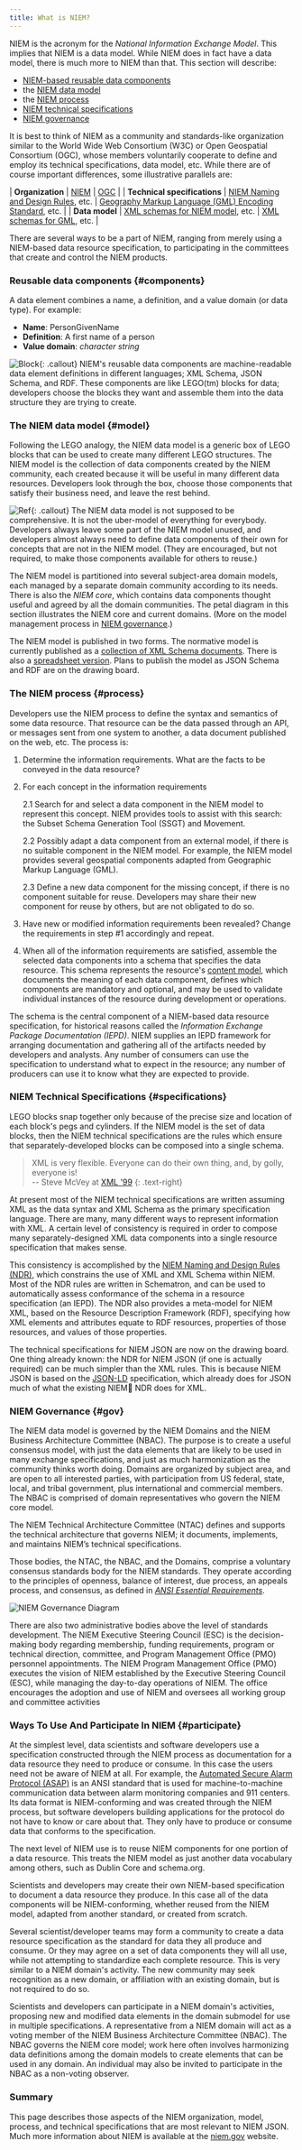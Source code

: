 ```yaml
---
title: What is NIEM?
---
```


NIEM is the acronym for the *National Information Exchange
Model*. This implies that NIEM is a data model. While NIEM does in
fact have a data model, there is much more to NIEM than that. This
section will describe:

* [NIEM-based reusable data components](#components)
* the [NIEM data model](#model)
* the [NIEM process](#process)
* [NIEM technical specifications](#specifications)
* [NIEM governance](#gov)

It is best to think of NIEM as a community and standards-like organization
similar to the World Wide Web Consortium (W3C) or Open Geospatial Consortium
(OGC), whose members voluntarily cooperate to define and employ
its technical specifications, data model, etc. While there are of
course important differences, some illustrative parallels are:

| **Organization** | [NIEM](http://www.niem.gov) | [OGC](http://www.opengeospatial.org) |
| **Technical specifications** | [NIEM Naming and Design Rules](https://reference.niem.gov/niem/specification/naming-and-design-rules/), etc. | [Geography Markup Language (GML) Encoding Standard](http://portal.opengeospatial.org/files/?artifact_id=20509), etc. |
| **Data model** | [XML schemas for NIEM model](http://niem.github.io/niem-releases/), etc. | [XML schemas for GML](http://schemas.opengis.net/gml/3.2.1), etc. |

There are several ways to be a part of NIEM, ranging from merely using
a NIEM-based data resource specification, to participating in the
committees that create and control the NIEM products.

### Reusable data components {#components}

A data element combines a name, a definition, and a value domain (or
data type). For example:

* **Name**: PersonGivenName
* **Definition**: A first name of a person 
* **Value domain**: *character string* 

![Block](block.png){: .callout} NIEM's reusable data components are
machine-readable data element definitions in different languages; XML
Schema, JSON Schema, and RDF. These components are like LEGO(tm)
blocks for data; developers choose the blocks they want and assemble
them into the data structure they are trying to create.

### The NIEM data model {#model}

Following the LEGO analogy, the NIEM data model is a generic box of
LEGO blocks that can be used to create many different LEGO
structures. The NIEM model is the collection of data components
created by the NIEM community, each created because it will be useful
in many different data resources. Developers look through the box,
choose those components that satisfy their business need, and leave
the rest behind.

![Ref](niem-4.0-release-domains-medium.png){: .callout} The NIEM data model is not supposed
to be comprehensive. It is not the uber-model of everything for
everybody. Developers always leave some part of the NIEM model unused,
and developers almost always need to define data components of their
own for concepts that are not in the NIEM model. (They are encouraged,
but not required, to make those components available for others to
reuse.)

The NIEM model is partitioned into several subject-area domain models,
each managed by a separate domain community according to its
needs. There is also the *NIEM core*, which contains data components
thought useful and agreed by all the domain communities. The petal
diagram in this section illustrates the NIEM core and current
domains. (More on the model management process in [NIEM
governance](#gov).)

The NIEM model is published in two forms. The normative model is
currently published as a [collection of XML Schema
documents](https://release.niem.gov/niem/4.0/schemas.html ). There is
also a [spreadsheet
version](https://release.niem.gov/niem/4.0). Plans to
publish the model as JSON Schema and RDF are on the drawing board.

### The NIEM process {#process}

Developers use the NIEM process to define the syntax and semantics of
some data resource. That resource can be the data passed through an
API, or messages sent from one system to another, a data document
published on the web, etc. The process is:

1. Determine the information requirements. What are the facts to be
   conveyed in the data resource?
   
2. For each concept in the information requirements

   2.1 Search for and select a data component in the NIEM model to
   represent this concept. NIEM provides tools to assist with this
   search: the Subset Schema Generation Tool (SSGT) and Movement.

   2.2 Possibly adapt a data component from an external model, if
   there is no suitable component in the NIEM model. For example, the
   NIEM model provides several geospatial components adapted from
   Geographic Markup Language (GML).
   
   2.3 Define a new data component for the missing concept, if there
   is no component suitable for reuse. Developers may share their new
   component for reuse by others, but are not obligated to do so.
   
3. Have new or modified information requirements been revealed?
   Change the requirements in step #1 accordingly and repeat.
   
4. When all of the information requirements are satisfied, assemble
   the selected data components into a schema that specifies the data
   resource. This schema represents the resource's [content
   model](../models), which documents the meaning of each data
   component, defines which components are mandatory and optional, and
   may be used to validate individual instances of the resource during
   development or operations.
   
The schema is the central component of a NIEM-based data resource
specification, for historical reasons called the *Information Exchange
Package Documentation (IEPD)*. NIEM supplies an IEPD framework for
arranging documentation and gathering all of the artifacts needed by
developers and analysts. Any number of consumers can use the
specification to understand what to expect in the resource; any number
of producers can use it to know what they are expected to provide.

### NIEM Technical Specifications {#specifications}

LEGO blocks snap together only because of the precise size and
location of each block's pegs and cylinders. If the NIEM model is the
set of data blocks, then the NIEM technical specifications are the
rules which ensure that separately-developed blocks can be composed
into a single schema.

> XML is very flexible. Everyone can do their own thing, and, by
> golly, everyone is!  
> -- Steve McVey at [XML '99](http://www.xml.com/pub/a/2000/02/23/ebiz/index.html)
{: .text-right}

At present most of the NIEM technical specifications are written
assuming XML as the data syntax and XML Schema as the primary
specification language. There are many, many different ways to
represent information with XML. A certain level of consistency is
required in order to compose many separately-designed XML data
components into a single resource specification that makes sense.

This consistency is accomplished by the [NIEM Naming and Design Rules
(NDR)](https://reference.niem.gov/niem/specification/naming-and-design-rules/),
which constrains the use of XML and XML Schema within NIEM.  Most of
the NDR rules are written in Schematron, and can be used to
automatically assess conformance of the schema in a resource
specification (an IEPD). The NDR also provides a meta-model for NIEM
XML, based on the Resource Description Framework (RDF), specifying how
XML elements and attributes equate to RDF resources, properties of
those resources, and values of those properties.

The technical specifications for NIEM JSON are now on the drawing
board. One thing already known: the NDR for NIEM JSON (if one is
actually required) can be much simpler than the XML rules. This is
because NIEM JSON is based on the
[JSON-LD](https://www.w3.org/TR/json-ld/) specification, which already
does for JSON much of what the existing NIEM NDR does for XML.

### NIEM Governance {#gov}

The NIEM data model is governed by the NIEM Domains and the NIEM
Business Architecture Committee (NBAC). The purpose is to create a
useful consensus model, with just the data elements that are likely to
be used in many exchange specifications, and just as much
harmonization as the community thinks worth doing. Domains are
organized by subject area, and are open to all interested parties,
with participation from US federal, state, local, and tribal
government, plus international and commercial members. The NBAC is
comprised of domain representatives who govern the NIEM core model.

The NIEM Technical Architecture Committee (NTAC) defines and supports
the technical architecture that governs NIEM; it documents,
implements, and maintains NIEM’s technical specifications.

Those bodies, the NTAC, the NBAC, and the Domains, comprise a voluntary
consensus standards body for the NIEM standards. They operate
according to the principles of openness, balance of interest, due
process, an appeals process, and consensus, as defined in [*ANSI
Essential Requirements*](https://share.ansi.org/shared%20documents/Standards%20Activities/American%20National%20Standards/Procedures,%20Guides,%20and%20Forms/2016_ANSI_Essential_Requirements.pdf).

![NIEM Governance Diagram](governance.png)

There are also two administrative bodies above the level of standards
development. The NIEM Executive Steering Council (ESC) is the
decision-making body regarding membership, funding requirements,
program or technical direction, committee, and Program Management
Office (PMO) personnel appointments. The NIEM Program Management
Office (PMO) executes the vision of NIEM established by the Executive
Steering Council (ESC), while managing the day-to-day operations of
NIEM. The office encourages the adoption and use of NIEM and oversees
all working group and committee activities

### Ways To Use And Participate In NIEM {#participate}

At the simplest level, data scientists and software developers use a
specification constructed through the NIEM process as documentation
for a data resource they need to produce or consume. In this case the
users need not be aware of NIEM at all.  For example, the [Automated
Secure Alarm Protocol
(ASAP)](https://apcointl.org/resources/interoperability/asap.html) is
an ANSI standard that is used for machine-to-machine communication
data between alarm monitoring companies and 911 centers. Its data
format is NIEM-conforming and was created through the NIEM process,
but software developers building applications for the protocol do not
have to know or care about that. They only have to produce or consume
data that conforms to the specification.

The next level of NIEM use is to reuse NIEM components for one portion
of a data resource. This treats the NIEM model as just another data
vocabulary among others, such as Dublin Core and schema.org.

Scientists and developers may create their own NIEM-based 
specification to document a data resource they produce. In this case
all of the data components will be NIEM-conforming, whether reused
from the NIEM model, adapted from another standard, or created from
scratch.

Several scientist/developer teams may form a community to create a
data resource specification as the standard for data they all produce
and consume. Or they may agree on a set of data components they will
all use, while not attempting to standardize each complete
resource. This is very similar to a NIEM domain's activity. The new
community may seek recognition as a new domain, or affiliation with an
existing domain, but is not required to do so.

Scientists and developers can participate in a NIEM domain's activities,
proposing new and modified data elements in the domain submodel for use in
multiple specifications. A representative from a NIEM domain will act as a
voting member of the NIEM Business Architecture Committee (NBAC). The NBAC
governs the NIEM core model; work here often involves harmonizing data
definitions among the domain models to create elements that can be used in any
domain. An individual may also be invited to participate in the NBAC as a
non-voting observer.

### Summary

This page describes those aspects of the NIEM organization, model,
process, and technical specifications that are most relevant to NIEM
JSON. Much more information about NIEM is available at the
[niem.gov](niem.gov) website.

<style type="text/css"> 
    .callout{ 
        float: right; 
    }
</style>
<style type="text/css"> 
    .text-right{
        text-align: right;
    }
</style>
        
